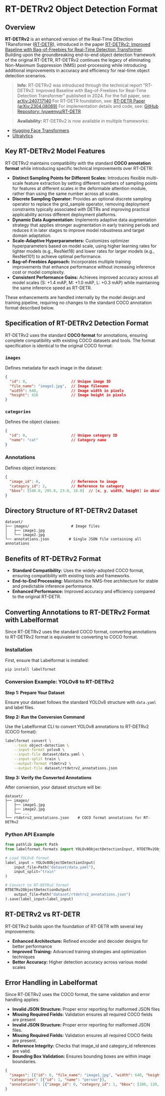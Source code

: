 # RT-DETRv2 Object Detection Format

## Overview

**RT-DETRv2** is an enhanced version of the Real-Time DEtection TRansformer ([RT-DETR](https://arxiv.org/abs/2304.08069)), introduced in the paper [RT-DETRv2: Improved Baseline with Bag-of-Freebies for Real-Time Detection Transformer](https://arxiv.org/abs/2407.17140). Building upon the groundbreaking end-to-end object detection framework of the original RT-DETR, RT-DETRv2 continues the legacy of eliminating Non-Maximum Suppression (NMS) post-processing while introducing additional improvements in accuracy and efficiency for real-time object detection scenarios.

> **Info:** RT-DETRv2 was introduced through the technical report "RT-DETRv2: Improved Baseline with Bag-of-Freebies for Real-Time Detection Transformer" published in 2024.
  For the full paper, see: [arXiv:2407.17140](https://arxiv.org/abs/2407.17140)
  For RT-DETR foundation, see: [RT-DETR Paper (arXiv:2304.08069)](https://arxiv.org/abs/2304.08069)
  For implementation details and code, see: [GitHub Repository: lyuwenyu/RT-DETR](https://github.com/lyuwenyu/RT-DETR)

> **Availability:** RT-DETRv2 is now available in multiple frameworks:
  - [Hugging Face Transformers](https://huggingface.co/docs/transformers/model_doc/rt_detr_v2)
  - [Ultralytics](https://docs.ultralytics.com/models/rtdetr/)

## Key RT-DETRv2 Model Features

RT-DETRv2 maintains compatibility with the standard **COCO annotation format** while introducing specific technical improvements over RT-DETR:

- **Distinct Sampling Points for Different Scales:** Introduces flexible multi-scale feature extraction by setting different numbers of sampling points for features at different scales in the deformable attention module, rather than using the same number across all scales.
- **Discrete Sampling Operator:** Provides an optional discrete sampling operator to replace the grid_sample operator, removing deployment constraints typically associated with DETRs and improving practical applicability across different deployment platforms.
- **Dynamic Data Augmentation:** Implements adaptive data augmentation strategy that applies stronger augmentation in early training periods and reduces it in later stages to improve model robustness and target domain adaptation.
- **Scale-Adaptive Hyperparameters:** Customizes optimizer hyperparameters based on model scale, using higher learning rates for lighter models (e.g., ResNet18) and lower rates for larger models (e.g., ResNet101) to achieve optimal performance.
- **Bag-of-Freebies Approach:** Incorporates multiple training improvements that enhance performance without increasing inference cost or model complexity.
- **Consistent Performance Gains:** Achieves improved accuracy across all model scales (S: +1.4 mAP, M: +1.0 mAP, L: +0.3 mAP) while maintaining the same inference speed as RT-DETR.

These enhancements are handled internally by the model design and training pipeline, requiring no changes to the standard COCO annotation format described below.

## Specification of RT-DETRv2 Detection Format

RT-DETRv2 uses the standard **COCO format** for annotations, ensuring complete compatibility with existing COCO datasets and tools. The format specification is identical to the original COCO format:

### `images`
Defines metadata for each image in the dataset:
```json
{
  "id": 0,                    // Unique image ID
  "file_name": "image1.jpg",  // Image filename
  "width": 640,               // Image width in pixels
  "height": 416               // Image height in pixels
}
```

### `categories`
Defines the object classes:
```json
{
  "id": 0,                    // Unique category ID
  "name": "cat"               // Category name
}
```

### Annotations
Defines object instances:
```json
{
  "image_id": 0,              // Reference to image
  "category_id": 2,           // Reference to category
  "bbox": [540.0, 295.0, 23.0, 18.0]  // [x, y, width, height] in absolute pixels
}
```

## Directory Structure of RT-DETRv2 Dataset

```
dataset/
├── images/                   # Image files
│   ├── image1.jpg
│   └── image2.jpg
└── annotations.json         # Single JSON file containing all annotations
```

## Benefits of RT-DETRv2 Format

- **Standard Compatibility:** Uses the widely-adopted COCO format, ensuring compatibility with existing tools and frameworks.
- **End-to-End Processing:** Maintains the NMS-free architecture for stable and predictable inference performance.
- **Enhanced Performance:** Improved accuracy and efficiency compared to the original RT-DETR.

## Converting Annotations to RT-DETRv2 Format with Labelformat

Since RT-DETRv2 uses the standard COCO format, converting annotations to RT-DETRv2 format is equivalent to converting to COCO format.

### Installation

First, ensure that Labelformat is installed:

```shell
pip install labelformat
```

### Conversion Example: YOLOv8 to RT-DETRv2

**Step 1: Prepare Your Dataset**

Ensure your dataset follows the standard YOLOv8 structure with `data.yaml` and label files.

**Step 2: Run the Conversion Command**

Use the Labelformat CLI to convert YOLOv8 annotations to RT-DETRv2 (COCO format):
```bash
labelformat convert \
    --task object-detection \
    --input-format yolov8 \
    --input-file dataset/data.yaml \
    --input-split train \
    --output-format rtdetrv2 \
    --output-file dataset/rtdetrv2_annotations.json
```

**Step 3: Verify the Converted Annotations**

After conversion, your dataset structure will be:
```
dataset/
├── images/
│   ├── image1.jpg
│   ├── image2.jpg
│   └── ...
└── rtdetrv2_annotations.json    # COCO format annotations for RT-DETRv2
```

### Python API Example

```python
from pathlib import Path
from labelformat.formats import YOLOv8ObjectDetectionInput, RTDETRv2ObjectDetectionOutput

# Load YOLOv8 format
label_input = YOLOv8ObjectDetectionInput(
    input_file=Path("dataset/data.yaml"),
    input_split="train"
)

# Convert to RT-DETRv2 format
RTDETRv2ObjectDetectionOutput(
    output_file=Path("dataset/rtdetrv2_annotations.json")
).save(label_input=label_input)
```

## RT-DETRv2 vs RT-DETR

RT-DETRv2 builds upon the foundation of RT-DETR with several key improvements:

- **Enhanced Architecture:** Refined encoder and decoder designs for better performance
- **Improved Training:** Advanced training strategies and optimization techniques
- **Better Accuracy:** Higher detection accuracy across various model scales

## Error Handling in Labelformat

Since RT-DETRv2 uses the COCO format, the same validation and error handling applies:

- **Invalid JSON Structure:** Proper error reporting for malformed JSON files
- **Missing Required Fields:** Validation ensures all required COCO fields are present
- **Invalid JSON Structure:** Proper error reporting for malformed JSON files.
- **Missing Required Fields:** Validation ensures all required COCO fields are present.
- **Reference Integrity:** Checks that image_id and category_id references are valid.
- **Bounding Box Validation:** Ensures bounding boxes are within image boundaries.
```json
{
  "images": [{"id": 0, "file_name": "image1.jpg", "width": 640, "height": 480}],
  "categories": [{"id": 1, "name": "person"}],
  "annotations": [{"image_id": 0, "category_id": 1, "bbox": [100, 120, 50, 80]}]
}
```